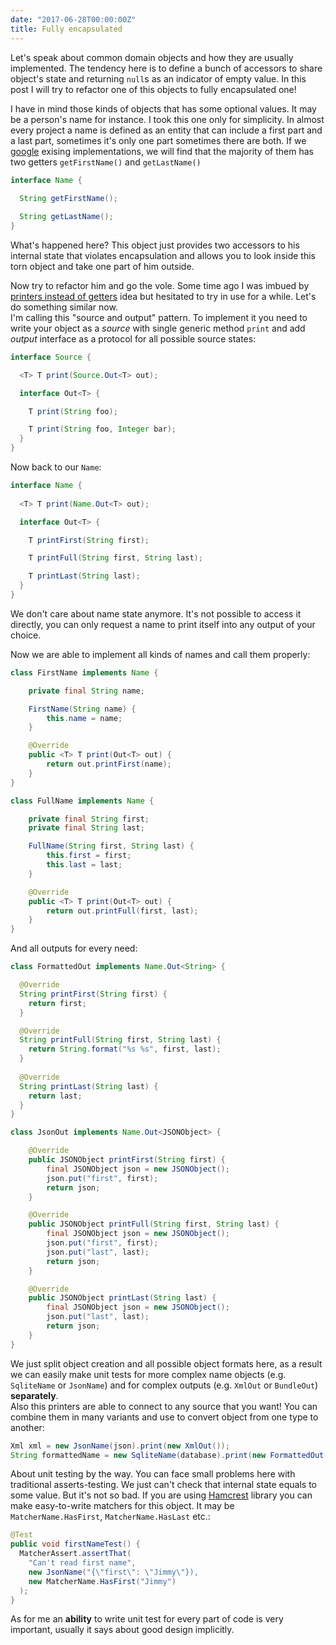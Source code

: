 ```yaml
---
date: "2017-06-28T00:00:00Z"
title: Fully encapsulated
---
```



Let's speak about common domain objects and how they
are usually implemented. The tendency here is to define a
bunch of accessors to share object's state and returning `null`s
as an indicator of empty value. In this post I will try to refactor one of
this objects to fully encapsulated one!


I have in mind those kinds of objects that has some optional values.
It may be a person's name for instance. I took this one only for simplicity.
In almost every project a name is defined as an entity that can include
a first part and a last part, sometimes it's only one part sometimes there are both.
If we <a href="https://www.google.ru/#newwindow=1&q=site:github.com+%22Name.java%22+first+last" target="_blank">google</a>
exising implementations, we will find that
the majority of them has two getters `getFirstName()` and `getLastName()`

```java
interface Name {
  
  String getFirstName();

  String getLastName();
}
```

What's happened here? This object just provides two accessors to his internal state that
violates encapsulation and allows you to look inside this torn object and take one part of him outside.

Now try to refactor him and go the vole.
Some time ago I was imbued by
<a href="http://www.yegor256.com/2016/04/05/printers-instead-of-getters.html" target="_blank">printers instead of getters</a>
idea
but hesitated to try in use for a while. Let's do something similar now.<br/>
I'm calling this "source and output" pattern. To implement it you need to write your object as a *source*
with single generic method `print`
and add *output* interface as a protocol for all possible source states:
```java
interface Source {

  <T> T print(Source.Out<T> out);

  interface Out<T> {

    T print(String foo);

    T print(String foo, Integer bar);
  }
}
```

Now back to our `Name`:
```java
interface Name {
  
  <T> T print(Name.Out<T> out);

  interface Out<T> {

    T printFirst(String first);

    T printFull(String first, String last);

    T printLast(String last);
  }
}
```
We don't care about name state anymore. It's not possible to access it directly, you can
only request a name to print itself into any output of your choice.

Now we are able to implement all kinds of names and call them properly:

```java
class FirstName implements Name {

    private final String name;

    FirstName(String name) {
        this.name = name;
    }

    @Override
    public <T> T print(Out<T> out) {
        return out.printFirst(name);
    }
}

class FullName implements Name {

    private final String first;
    private final String last;

    FullName(String first, String last) {
        this.first = first;
        this.last = last;
    }

    @Override
    public <T> T print(Out<T> out) {
        return out.printFull(first, last);
    }
}
```

And all outputs for every need:

```java
class FormattedOut implements Name.Out<String> {

  @Override
  String printFirst(String first) {
    return first;
  }

  @Override
  String printFull(String first, String last) {
    return String.format("%s %s", first, last);
  }
  
  @Override
  String printLast(String last) {
    return last;
  }
}

class JsonOut implements Name.Out<JSONObject> {

    @Override
    public JSONObject printFirst(String first) {
        final JSONObject json = new JSONObject();
        json.put("first", first);
        return json;
    }

    @Override
    public JSONObject printFull(String first, String last) {
        final JSONObject json = new JSONObject();
        json.put("first", first);
        json.put("last", last);
        return json;
    }

    @Override
    public JSONObject printLast(String last) {
        final JSONObject json = new JSONObject();
        json.put("last", last);
        return json;
    }
}
```

We just split object creation and all possible object formats here,
as a result we can easily make unit tests for more complex name objects (e.g. `SqliteName` or `JsonName`)
and for complex outputs (e.g. `XmlOut` or `BundleOut`) **separately**.<br/>
Also this printers are able to connect to any source that you want! You can combine them in many variants
and use to convert object from one type to another:
```java
Xml xml = new JsonName(json).print(new XmlOut());
String formattedName = new SqliteName(database).print(new FormattedOut("%s %s"));
```

About unit testing by the way. You can face small problems here with traditional asserts-testing.
We just can't check that internal state equals to some value. But it's not so bad. If you are using
<a href="http://hamcrest.org/JavaHamcrest/" target="_blank">Hamcrest</a>
library you can make easy-to-write matchers for this object.
It may be `MatcherName.HasFirst`, `MatcherName.HasLast` etc.:
```java
@Test
public void firstNameTest() {
  MatcherAssert.assertThat(
    "Can't read first name",
    new JsonName("{\"first\": \"Jimmy\"}),
    new MatcherName.HasFirst("Jimmy")
  );
}
```

As for me an **ability** to write unit test for every part of code is very important,
usually it says about good design implicitly.
